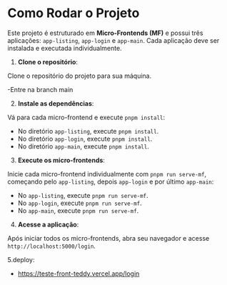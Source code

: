 # Como Rodar o Projeto

Este projeto é estruturado em **Micro-Frontends (MF)** e possui três aplicações: `app-listing`, `app-login` e `app-main`. Cada aplicação deve ser instalada e executada individualmente.

1. **Clone o repositório**:

Clone o repositório do projeto para sua máquina.

-Entre na branch main

2. **Instale as dependências**:

Vá para cada micro-frontend e execute `pnpm install`:

- No diretório `app-listing`, execute `pnpm install`.
- No diretório `app-login`, execute `pnpm install`.
- No diretório `app-main`, execute `pnpm install`.

3. **Execute os micro-frontends**:

Inicie cada micro-frontend individualmente com `pnpm run serve-mf`, começando pelo `app-listing`, depois `app-login` e por último `app-main`:

- No `app-listing`, execute `pnpm run serve-mf`.
- No `app-login`, execute `pnpm run serve-mf`.
- No `app-main`, execute `pnpm run serve-mf`.

4. **Acesse a aplicação**:

Após iniciar todos os micro-frontends, abra seu navegador e acesse `http://localhost:5000/login`.


5.deploy:

- https://teste-front-teddy.vercel.app/login

